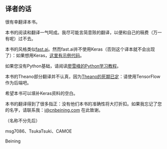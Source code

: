 ## 译者的话

很有幸翻译本书。

本书的阅读和翻译一气呵成。我尽可能言简意赅的翻译，以便和自己的稿费（万一有呢）过不去。

本书的风格类似[fast.ai](http://www.fast.ai/)。然而fast.ai并不使用Keras（否则这个译本就不会出现了）：如果想用Keras，[这里有示例代码](https://github.com/roebius/deeplearning_keras2)。

如果您没有Python基础，请阅读[廖雪峰的Python学习教程](https://www.liaoxuefeng.com/wiki/0014316089557264a6b348958f449949df42a6d3a2e542c000)。

本书的Theano部分翻译并不认真，因为[Theano的死期已定](https://groups.google.com/forum/#!msg/theano-users/7Poq8BZutbY/rNCIfvAEAwAJ)：请使用TensorFlow作为后端吧。

希望本书可以填补Keras资料的空白。

本书的翻译得到了很多指正：没有他们本书的准确性将大打折扣。如果我忘记了您的名字，请联系我：i@cnbeining.com 在此致谢。

（名称不分先后）

msg7086、TsukaTsuki、CAMOE

Beining

